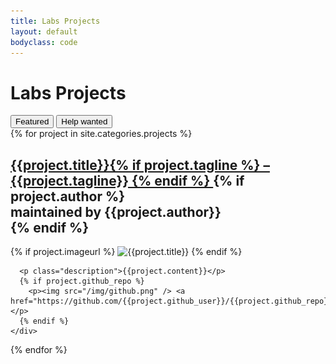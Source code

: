 ```yaml
---
title: Labs Projects
layout: default
bodyclass: code
---
```


# Labs Projects

<form class="form-inline hidden" id="filters">
  <button type="button" class="btn btn-primary active" data-filter="featured*=true">Featured</button>
  <button type="button" class="btn btn-primary" data-filter="helpwanted*=true">Help wanted</button>
  <div class="btn-group type"></div>
  <div class="btn-group tags"></div>
  <div class="btn-group status"></div>
  <div class="btn-group language"></div>
</form>

<div class="projects">
  {% for project in site.categories.projects %}
    <div class="record" data-featured="{{project.featured}}" data-helpwanted="{{project.helpwanted}}" data-status="{{project.status}}" data-language="{{ project.language | join: ";" }}" data-type="{{ project.type | join: ";" }}" data-tags="{{ project.tags | join: ";" }}" data-url="{{project.url | replace:'index.html',''}}">
      <h2>
        <a href="{{project.url | replace:'index.html',''}}">{{project.title}}{% if project.tagline %}
            – {{project.tagline}}
          {% endif %}
        </a>
        {% if project.author %}
        <div class="author">maintained by {{project.author}}</div>
        {% endif %}
      </h2>
      {% if project.imageurl %}
        <img src="{{project.imageurl}}" alt="{{project.title}}" />
      {% endif %}

      <p class="description">{{project.content}}</p>
      {% if project.github_repo %}
        <p><img src="/img/github.png" /> <a href="https://github.com/{{project.github_user}}/{{project.github_repo}}">Github</a></p>
      {% endif %}
    </div>
  {% endfor %}
</div>


<script type="text/javascript" src="../js/isotope.pkgd.js"></script>
<script type="text/javascript" src="../js/imagesloaded.pkgd.js"></script>
<script type="text/javascript" src="../js/projects.js"></script>

